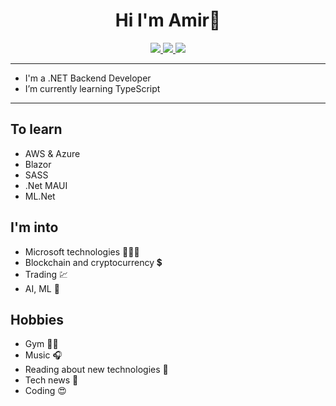 <h1 align="center">Hi I'm Amir👋</h1>

<p align="center">
 <a href="https://www.instagram.com/dotnet.lover/" alt="Instagram">
   <img src="https://img.shields.io/badge/-AmirH.Jabari-FF6541?style=plastic&logo=Instagram&logoColor=white" />
 </a>
 <a href="mailto:amirhamzehjabari@outlook.com" alt="Email">
   <img src="https://img.shields.io/badge/-amirhamzehjabari@outlook.com-1490DF?style=plastic&logo=Mail.Ru&logoColor=white" />
 </a>
 <a href="https://t.me/amirhjabari" alt="Telegram">
   <img src="https://img.shields.io/badge/-AmirH.Jabari-29A9EB?style=plastic&logo=Telegram" />
 </a>
</p>

---

- I'm a .NET Backend Developer
- I’m currently learning TypeScript

---

## To learn
- AWS & Azure
- Blazor
- SASS
- .Net MAUI
- ML.&#8204;Net

## I'm into
- Microsoft technologies 👨🏼‍💻
- Blockchain and cryptocurrency 💲
- Trading 💹
- AI, ML 🤖

## Hobbies
- Gym 💪🏼
- Music 🎧
- Reading about new technologies 📖
- Tech news 📰
- Coding 😍

<!--
- 🔭 I’m currently working on ...
- 🌱 I’m currently learning ...
- 👯 I’m looking to collaborate on ...
- 🤔 I’m looking for help with ...
- 💬 Ask me about ...
- 📫 How to reach me: ...
- 😄 Pronouns: ...
- ⚡ Fun fact: ...
-->
